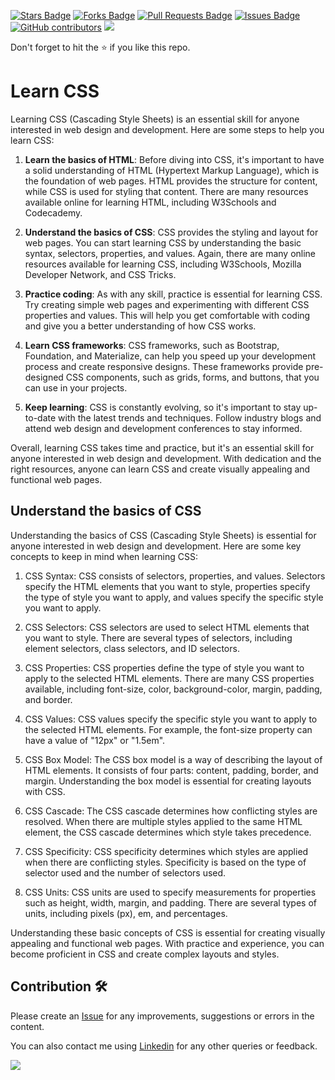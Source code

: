 <a href="https://github.com/drshahizan/learn-php/stargazers"><img src="https://img.shields.io/github/stars/drshahizan/learn-php" alt="Stars Badge"/></a>
<a href="https://github.com/drshahizan/learn-php/network/members"><img src="https://img.shields.io/github/forks/drshahizan/learn-php" alt="Forks Badge"/></a>
<a href="https://github.com/drshahizan/learn-php/pulls"><img src="https://img.shields.io/github/issues-pr/drshahizan/learn-php" alt="Pull Requests Badge"/></a>
<a href="https://github.com/drshahizan/learn-php/issues"><img src="https://img.shields.io/github/issues/drshahizan/learn-php" alt="Issues Badge"/></a>
<a href="https://github.com/drshahizan/learn-php/graphs/contributors"><img alt="GitHub contributors" src="https://img.shields.io/github/contributors/drshahizan/learn-php?color=2b9348"></a>
![](https://visitor-badge.glitch.me/badge?page_id=drshahizan/learn-php)

Don't forget to hit the :star: if you like this repo.

# Learn CSS

Learning CSS (Cascading Style Sheets) is an essential skill for anyone interested in web design and development. Here are some steps to help you learn CSS:

1. **Learn the basics of HTML**: Before diving into CSS, it's important to have a solid understanding of HTML (Hypertext Markup Language), which is the foundation of web pages. HTML provides the structure for content, while CSS is used for styling that content. There are many resources available online for learning HTML, including W3Schools and Codecademy.

2. **Understand the basics of CSS**: CSS provides the styling and layout for web pages. You can start learning CSS by understanding the basic syntax, selectors, properties, and values. Again, there are many online resources available for learning CSS, including W3Schools, Mozilla Developer Network, and CSS Tricks.

3. **Practice coding**: As with any skill, practice is essential for learning CSS. Try creating simple web pages and experimenting with different CSS properties and values. This will help you get comfortable with coding and give you a better understanding of how CSS works.

4. **Learn CSS frameworks**: CSS frameworks, such as Bootstrap, Foundation, and Materialize, can help you speed up your development process and create responsive designs. These frameworks provide pre-designed CSS components, such as grids, forms, and buttons, that you can use in your projects.

5. **Keep learning**: CSS is constantly evolving, so it's important to stay up-to-date with the latest trends and techniques. Follow industry blogs and attend web design and development conferences to stay informed.

Overall, learning CSS takes time and practice, but it's an essential skill for anyone interested in web design and development. With dedication and the right resources, anyone can learn CSS and create visually appealing and functional web pages.

## Understand the basics of CSS
Understanding the basics of CSS (Cascading Style Sheets) is essential for anyone interested in web design and development. Here are some key concepts to keep in mind when learning CSS:

1. CSS Syntax: CSS consists of selectors, properties, and values. Selectors specify the HTML elements that you want to style, properties specify the type of style you want to apply, and values specify the specific style you want to apply.

2. CSS Selectors: CSS selectors are used to select HTML elements that you want to style. There are several types of selectors, including element selectors, class selectors, and ID selectors.

3. CSS Properties: CSS properties define the type of style you want to apply to the selected HTML elements. There are many CSS properties available, including font-size, color, background-color, margin, padding, and border.

4. CSS Values: CSS values specify the specific style you want to apply to the selected HTML elements. For example, the font-size property can have a value of "12px" or "1.5em".

5. CSS Box Model: The CSS box model is a way of describing the layout of HTML elements. It consists of four parts: content, padding, border, and margin. Understanding the box model is essential for creating layouts with CSS.

6. CSS Cascade: The CSS cascade determines how conflicting styles are resolved. When there are multiple styles applied to the same HTML element, the CSS cascade determines which style takes precedence.

7. CSS Specificity: CSS specificity determines which styles are applied when there are conflicting styles. Specificity is based on the type of selector used and the number of selectors used.

8. CSS Units: CSS units are used to specify measurements for properties such as height, width, margin, and padding. There are several types of units, including pixels (px), em, and percentages.

Understanding these basic concepts of CSS is essential for creating visually appealing and functional web pages. With practice and experience, you can become proficient in CSS and create complex layouts and styles.

## Contribution 🛠️
Please create an [Issue](https://github.com/drshahizan/learn-php/issues) for any improvements, suggestions or errors in the content.

You can also contact me using [Linkedin](https://www.linkedin.com/in/drshahizan/) for any other queries or feedback.

![](https://visitor-badge.glitch.me/badge?page_id=drshahizan)
